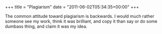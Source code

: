+++
title = "Plagiarism"
date = "2011-06-02T05:34:35+00:00"
+++

The common attitude toward plagiarism is backwards.  I would much rather someone see my work, think it was brilliant, and copy it than say or do some dumbass thing, and claim it was my idea.
			